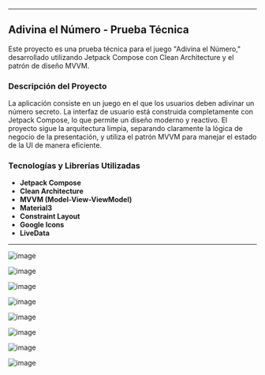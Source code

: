 
---

## Adivina el Número - Prueba Técnica

Este proyecto es una prueba técnica para el juego "Adivina el Número," desarrollado utilizando Jetpack Compose con Clean Architecture y el patrón de diseño MVVM.

### Descripción del Proyecto

La aplicación consiste en un juego en el que los usuarios deben adivinar un número secreto. La interfaz de usuario está construida completamente con Jetpack Compose, lo que permite un diseño moderno y reactivo. El proyecto sigue la arquitectura limpia, separando claramente la lógica de negocio de la presentación, y utiliza el patrón MVVM para manejar el estado de la UI de manera eficiente.

### Tecnologías y Librerías Utilizadas

- **Jetpack Compose**
- **Clean Architecture**
- **MVVM (Model-View-ViewModel)**
- **Material3**
- **Constraint Layout**
- **Google Icons**
- **LiveData**

---

![image](https://github.com/user-attachments/assets/df2721c1-6946-4911-a1d7-65af9b278839)

![image](https://github.com/user-attachments/assets/4ff2a000-f361-4f9b-8bed-dcd1c1bb9a33)

![image](https://github.com/user-attachments/assets/f7ec43be-04e2-4917-8f12-3edbba662b6a)

![image](https://github.com/user-attachments/assets/a3924e6b-c478-40c4-a588-2a9d757c3666)

![image](https://github.com/user-attachments/assets/4ae86bd0-3f6f-4666-8507-87306c1dd01c)

![image](https://github.com/user-attachments/assets/dbb7cc9a-a9dc-4e21-acf8-b5defd2879f6)

![image](https://github.com/user-attachments/assets/eac91a84-5df2-4eb5-939c-e62c39dedf9f)

![image](https://github.com/user-attachments/assets/5fcd1b4c-6cdb-4e12-be45-97fd874a940d)


